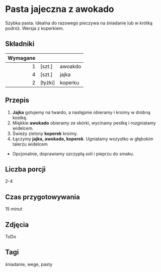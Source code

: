 # Pasta jajeczna z awokado

Szybka pasta. Idealna do razowego pieczywa na śniadanie lub w krótką podróż. Wersja z koperkiem.

## Składniki

|Wymagane||| 
|--:|--|--- |
|1|[szt.]|awoakdo| 
|4|[szt.]|jajka| 
|2|[łyżki]|koperku| 


## Przepis

1. **Jajka** gotujemy na twardo, a następnie obieramy i kroimy w drobną kostkę.
2. Miękkie **awokado** obieramy ze skórki, wycinamy pestkę i rozgniatamy widelcem.
3. Świeży zielony **koperek** kroimy.
4. Łączymy **jajka, awokado, koperek**. Ugniatamy wszystko w głębokim talerzu widelcem

* Opcjonalnie, doprawiamy szczyptą soli i pieprzu do smaku.

## Liczba porcji

2-4

## Czas przygotowywania

15 minut

## Zdjęcia

ToDo

## Tagi

śniadanie, wege, pasty




